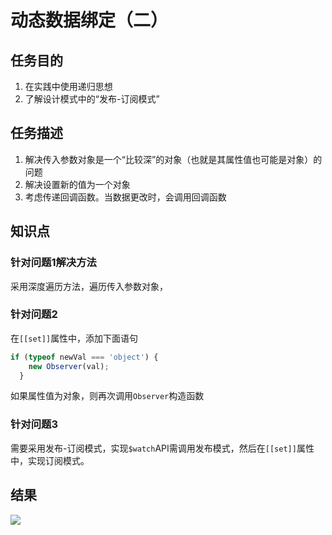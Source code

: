 # 动态数据绑定（二）

## 任务目的
1. 在实践中使用递归思想
2. 了解设计模式中的“发布-订阅模式”

## 任务描述
1. 解决传入参数对象是一个“比较深”的对象（也就是其属性值也可能是对象）的问题
2. 解决设置新的值为一个对象
3. 考虑传递回调函数。当数据更改时，会调用回调函数

## 知识点
### 针对问题1解决方法
采用深度遍历方法，遍历传入参数对象，

### 针对问题2
在`[[set]]`属性中，添加下面语句
```JavaScript
if (typeof newVal === 'object') {
    new Observer(val);
  }
```
如果属性值为对象，则再次调用`Observer`构造函数

### 针对问题3
需要采用发布-订阅模式，实现`$watch`API需调用发布模式，然后在`[[set]]`属性中，实现订阅模式。

## 结果
![](http://i.imgur.com/rUtlazl.jpg)
